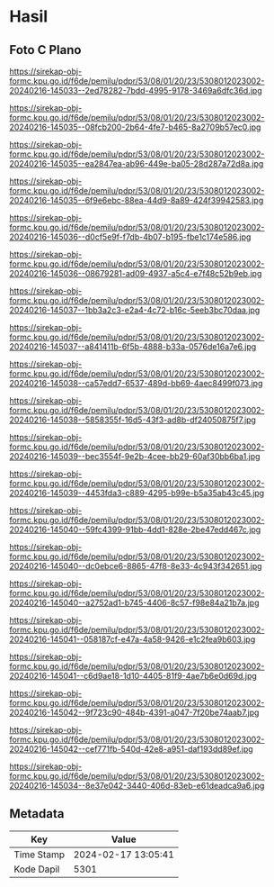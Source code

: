 # Hasil

## Foto C Plano

https://sirekap-obj-formc.kpu.go.id/f6de/pemilu/pdpr/53/08/01/20/23/5308012023002-20240216-145033--2ed78282-7bdd-4995-9178-3469a6dfc36d.jpg

https://sirekap-obj-formc.kpu.go.id/f6de/pemilu/pdpr/53/08/01/20/23/5308012023002-20240216-145035--08fcb200-2b64-4fe7-b465-8a2709b57ec0.jpg

https://sirekap-obj-formc.kpu.go.id/f6de/pemilu/pdpr/53/08/01/20/23/5308012023002-20240216-145035--ea2847ea-ab96-449e-ba05-28d287a72d8a.jpg

https://sirekap-obj-formc.kpu.go.id/f6de/pemilu/pdpr/53/08/01/20/23/5308012023002-20240216-145035--6f9e6ebc-88ea-44d9-8a89-424f39942583.jpg

https://sirekap-obj-formc.kpu.go.id/f6de/pemilu/pdpr/53/08/01/20/23/5308012023002-20240216-145036--d0cf5e9f-f7db-4b07-b195-fbe1c174e586.jpg

https://sirekap-obj-formc.kpu.go.id/f6de/pemilu/pdpr/53/08/01/20/23/5308012023002-20240216-145036--08679281-ad09-4937-a5c4-e7f48c52b9eb.jpg

https://sirekap-obj-formc.kpu.go.id/f6de/pemilu/pdpr/53/08/01/20/23/5308012023002-20240216-145037--1bb3a2c3-e2a4-4c72-b16c-5eeb3bc70daa.jpg

https://sirekap-obj-formc.kpu.go.id/f6de/pemilu/pdpr/53/08/01/20/23/5308012023002-20240216-145037--a841411b-6f5b-4888-b33a-0576de16a7e6.jpg

https://sirekap-obj-formc.kpu.go.id/f6de/pemilu/pdpr/53/08/01/20/23/5308012023002-20240216-145038--ca57edd7-6537-489d-bb69-4aec8499f073.jpg

https://sirekap-obj-formc.kpu.go.id/f6de/pemilu/pdpr/53/08/01/20/23/5308012023002-20240216-145038--5858355f-16d5-43f3-ad8b-df24050875f7.jpg

https://sirekap-obj-formc.kpu.go.id/f6de/pemilu/pdpr/53/08/01/20/23/5308012023002-20240216-145039--bec3554f-9e2b-4cee-bb29-60af30bb6ba1.jpg

https://sirekap-obj-formc.kpu.go.id/f6de/pemilu/pdpr/53/08/01/20/23/5308012023002-20240216-145039--4453fda3-c889-4295-b99e-b5a35ab43c45.jpg

https://sirekap-obj-formc.kpu.go.id/f6de/pemilu/pdpr/53/08/01/20/23/5308012023002-20240216-145040--59fc4399-91bb-4dd1-828e-2be47edd467c.jpg

https://sirekap-obj-formc.kpu.go.id/f6de/pemilu/pdpr/53/08/01/20/23/5308012023002-20240216-145040--dc0ebce6-8865-47f8-8e33-4c943f342651.jpg

https://sirekap-obj-formc.kpu.go.id/f6de/pemilu/pdpr/53/08/01/20/23/5308012023002-20240216-145040--a2752ad1-b745-4406-8c57-f98e84a21b7a.jpg

https://sirekap-obj-formc.kpu.go.id/f6de/pemilu/pdpr/53/08/01/20/23/5308012023002-20240216-145041--058187cf-e47a-4a58-9426-e1c2fea9b603.jpg

https://sirekap-obj-formc.kpu.go.id/f6de/pemilu/pdpr/53/08/01/20/23/5308012023002-20240216-145041--c6d9ae18-1d10-4405-81f9-4ae7b6e0d69d.jpg

https://sirekap-obj-formc.kpu.go.id/f6de/pemilu/pdpr/53/08/01/20/23/5308012023002-20240216-145042--9f723c90-484b-4391-a047-7f20be74aab7.jpg

https://sirekap-obj-formc.kpu.go.id/f6de/pemilu/pdpr/53/08/01/20/23/5308012023002-20240216-145042--cef771fb-540d-42e8-a951-daf193dd89ef.jpg

https://sirekap-obj-formc.kpu.go.id/f6de/pemilu/pdpr/53/08/01/20/23/5308012023002-20240216-145034--8e37e042-3440-406d-83eb-e61deadca9a6.jpg


## Metadata

| Key        | Value               |
| ---------- | ------------------- |
| Time Stamp | 2024-02-17 13:05:41 |
| Kode Dapil | 5301                |



